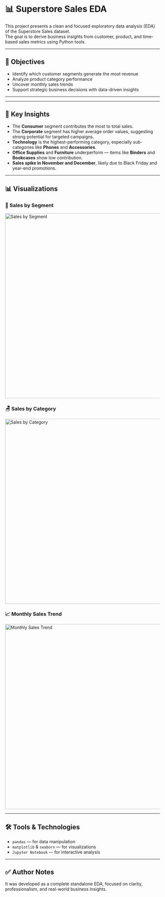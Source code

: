 # 📊 Superstore Sales EDA

This project presents a clean and focused exploratory data analysis (EDA) of the Superstore Sales dataset.  
The goal is to derive business insights from customer, product, and time-based sales metrics using Python tools.

---

## 🎯 Objectives

- Identify which customer segments generate the most revenue
- Analyze product category performance
- Uncover monthly sales trends
- Support strategic business decisions with data-driven insights

---


---

## 📌 Key Insights

- The **Consumer** segment contributes the most to total sales.
- The **Corporate** segment has higher average order values, suggesting strong potential for targeted campaigns.
- **Technology** is the highest-performing category, especially sub-categories like **Phones** and **Accessories**.
- **Office Supplies** and **Furniture** underperform — items like **Binders** and **Bookcases** show low contribution.
- **Sales spike in November and December**, likely due to Black Friday and year-end promotions.

---

## 📊 Visualizations

### 👥 Sales by Segment
<img src="graphs/segment_sales.png" alt="Sales by Segment" width="600"/>

### 🪑 Sales by Category
<img src="graphs/category_sales.png" alt="Sales by Category" width="600"/>

### 📈 Monthly Sales Trend
<img src="graphs/monthly_sales.png" alt="Monthly Sales Trend" width="600"/>


---

## 🛠️ Tools & Technologies

- `pandas` — for data manipulation
- `matplotlib` & `seaborn` — for visualizations
- `Jupyter Notebook` — for interactive analysis

---

## ✅ Author Notes

It was developed as a complete standalone EDA, focused on clarity, professionalism, and real-world business insights.

